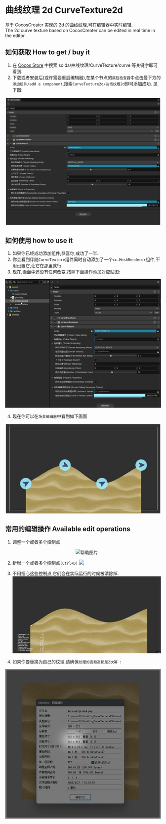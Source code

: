 # 曲线纹理 2d CurveTexture2d

基于 CocosCreater 实现的 2d 的曲线纹理,可在编辑器中实时编辑.  
The 2d curve texture based on CocosCreater can be edited in real time in the editor

## 如何获取 How to get / buy it

1. 在 [Cocos Store](https://store.cocos.com) 中搜索 soida/曲线纹理/CurveTexture/curve 等关键字即可看到.
2. 下载或者安装后(或许需要重启编辑器),在某个节点的`属性检查器`中点击最下方的`添加组件/add a component`,搜索`CurveTexture2d/曲线纹理2d`即可添加成功. 见下图:

<p align="center">
  <img src="./imgs/help1.jpg" alt="帮助图片" />
</p>

## 如何使用 how to use it

1. 如果你已经成功添加组件,恭喜你,成功了一半.
2. 你会看到伴随`CurveTexture`组件同时自动添加了一个`cc.MeshRenderer`组件,不用设置它,让它在那里就行.
3. 现在,画面中还没有任何改变.按照下面操作添加对应贴图:

<!-- ![](./imgs/help2.gif) -->
<p align="center">
  <img src="./imgs/help2.gif" alt="帮助图片" />
</p>

4. 现在你可以在`场景编辑器`中看到如下画面

![](./imgs/help2.jpg)

## 常用的编辑操作 Available edit operations

1. 调整一个或者多个控制点
      <!-- ![](./imgs/help3.gif) -->
      <p align="center">
     <img src="./imgs/help3.gif" alt="帮助图片" />
   </p>

2. 新增一个或者多个控制点`(Ctrl+D)`
   ![](./imgs/help4.gif)

3. 不用担心这些控制点,它们会在实际运行的时候被清除掉.
   ![](./imgs/help5.gif)
4. 如果你要替换为自己的纹理,请确保`纹理的宽和高都是2次幂 `:

<p align="center">
  <img src="./imgs/help6.jpg" alt="帮助图片" />
</p>
